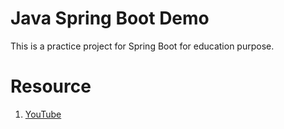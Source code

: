 Java Spring Boot Demo
===

This is a practice project for Spring Boot for education purpose.

# Resource

1. [YouTube](https://www.youtube.com/watch?v=YJFrdnzDYGE&list=PL7TZZ2ip0DRBQQkLgsiunUvVqyTlCiIB_)

